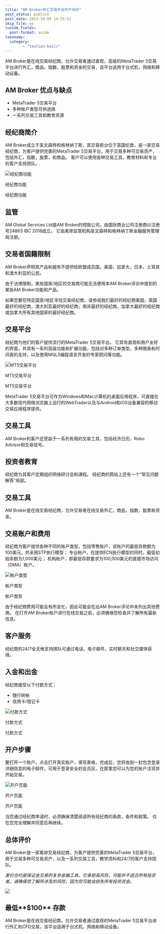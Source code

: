 ```yaml
---
title: "AM Broker外汇交易平台开户测评"
post_status: publish
post_date: 2023-10-09 14:25:51
skip_file: no
custom_fields: 
  post-format: aside
taxonomy:
  category:
        - "toutiao-basic"
---
```


AM Broker是在线交易经纪商，允许交易者通过直观，高级的MetaTrader 5交易平台进行外汇，商品，指数，股票和资金的交易，该平台适用于台式机，网络和移动设备。

## AM Broker 优点与缺点

- MetaTrader 5交易平台
- 多种账户类型可供选择
- 一系列交易工具和教育资源

## 经纪商简介

AM Broker成立于圣文森特和格林纳丁斯，其交易柜台位于英国伦敦，是一家交易经纪商，为客户提供完善的MetaTrader 5交易平台，用于交易多种可交易资产，包括外汇，指数，股票，和商品。 客户可以使用各种交易工具，教育材料和专业的客户支持团队。

![经纪商功能](https://cdn.fendou.la/funstoutiao/2020/11/AM-Broker-Review-Broker-Features.png "经纪商功能")

经纪商功能

经纪商功能

## 监管

AM Global Services Ltd是AM Broker的控股公司，由国际商业公司注册商以注册号24863 IBC 2018成立。 它由离岸监管机构圣文森特和格林纳丁斯金融服务管理局注册。

## 交易者国籍限制

AM Broker声明其产品和服务不提供给欧盟成员国，美国，加拿大，日本，土耳其和澳大利亚的公民。

由于法律限制，某些国家/地区的交易商可能无法使用本AM Broker评论中提到的某些AM Broker功能和产品。

如果您要在特定国家/地区寻找交易经纪商，请参阅我们最好的经纪商美国，英国最好的经纪商，澳大利亚最好的经纪商，南非最好的经纪商，加拿大最好的经纪商或加拿大所有其他国家的最好经纪商。

## 交易平台

经纪商为他们的客户提供流行的MetaTrader 5交易平台。 它具有直观和用户友好的界面，并具有一系列高级功能和扩展功能，包括对多种订单类型，多种图表和时间表的支持，以及使用MQL5编程语言开发的专家顾问等功能。

![MT5交易平台](https://cdn.fendou.la/funstoutiao/2020/11/AM-Broker-Review-MT5-Trading-Platforms.jpg "MT5交易平台")

MT5交易平台

MT5交易平台

MetaTrader 5交易平台可作为Windows和Mac计算机的桌面应用程序，可直接在大多数现代网络浏览器上运行的WebTrader以及与Android和iOS设备兼容的移动交易应用程序提供。

## 交易工具

AM Broker的客户还受益于一系列有用的交易工具，包括经济日历，Robo Advisor和交易信号。

## 投资者教育

经纪商为其客户定期组织网络研讨会和课程。 经纪商的网站上还有一个“常见问题解答”局部。

## 交易工具

AM Broker是在线交易经纪商，允许交易者在线交易外汇，商品，指数，股票和资金。

## 交易账户和费用

经纪商为客户提供各种不同的账户类型，包括零售账户，该账户的最低存款额为100美元，并采用STP执行模型； 专业帐户，在提供ECN执行模型的同时，最低初始余额为1,000美元； 机构帐户，即最低存款要求为100,000美元的直接市场访问（DMA）帐户。

![帐户类型](https://cdn.fendou.la/funstoutiao/2020/11/AM-Broker-Review-Account-Types-1024x801.png "帐户类型")

帐户类型

帐户类型

由于经纪商费用可能会有所变化，因此可能会在此AM Broker评论中未列出其他费用。 在打开AM Broker账户进行在线交易之前，必须确保您检查并了解所有最新信息。

## 客户服务

经纪商的24/7全天候支持团队可通过电话，电子邮件，实时聊天和社交媒体获得。

## 入金和出金

经纪商接受以下付款方式：

- 银行转帐
- 信用卡/借记卡

![付款方式](https://cdn.fendou.la/funstoutiao/2020/11/AM-Broker-Review-Payment-Methods.jpg "付款方式")

付款方式

付款方式

## 开户步骤

要打开一个账户，点击打开真实账户，填写表格，完成后，您将收到一封包含登录详细信息的电子邮件，可用于登录安全的会员区，在那里您可以为您的账户注资并开始交易。

![开户页面](https://cdn.fendou.la/funstoutiao/2020/11/AM-Broker-Review-Account-Opening-Page.jpg "开户页面")

开户页面

开户页面

当您通过经纪商申请时，必须确保清楚阅读所有经纪商的条款，条件和政策。 仅在您完全理解并同意后再继续。

## 总体评价

AM Broker是一家离岸交易经纪商，为客户提供完善的MetaTrader 5交易平台，用于交易多种可交易资产，以及一系列交易工具，教学资料和24/7的客户支持团队。

_差价合约是保证金交易的复杂金融工具。它承担高风险，可能并不适合所有投资者。请确保您了解所涉及的风险，因为您可能会损失所有投资资金。_

![](https://cdn.fendou.la/funstoutiao/2020/11/AM-Broker-Logo.png)

## 最低**$100** 存款

AM Broker是在线交易经纪商，允许交易者通过直观的MetaTrader 5交易平台进行外汇和CFD交易，该平台适用于台式机，网络和移动设备。
